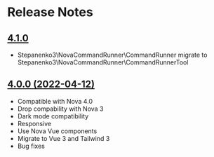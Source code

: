 # Release Notes

## [4.1.0](#)
- Stepanenko3\NovaCommandRunner\CommandRunner migrate to Stepanenko3\NovaCommandRunner\CommandRunnerTool

## [4.0.0 (2022-04-12)](#)

- Compatible with Nova 4.0
- Drop compability with Nova 3
- Dark mode compatibility
- Responsive
- Use Nova Vue components
- Migrate to Vue 3 and Tailwind 3
- Bug fixes

